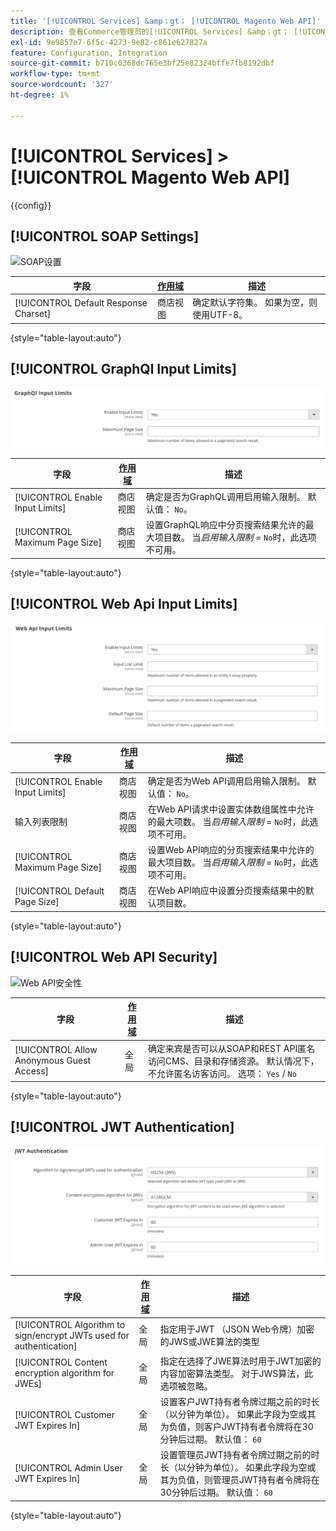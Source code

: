 ```yaml
---
title: '[!UICONTROL Services] &amp；gt； [!UICONTROL Magento Web API]'
description: 查看Commerce管理员的[!UICONTROL Services] &amp；gt； [!UICONTROL Magento Web API]页面上的配置设置。
exl-id: 9e9857e7-6f5c-4273-9e82-c861e627827a
feature: Configuration, Integration
source-git-commit: b710c0368dc765e3bf25e82324bffe7fb8192dbf
workflow-type: tm+mt
source-wordcount: '327'
ht-degree: 1%

---
```


# [!UICONTROL Services] > [!UICONTROL Magento Web API]

{{config}}

<!-- [X-ref](../systems/integrations.md) -->

## [!UICONTROL SOAP Settings]

![SOAP设置](./assets/web-api-soap-settings.png)<!-- zoom -->

| 字段 | [作用域](../../getting-started/websites-stores-views.md#scope-settings) | 描述 |
|--- |--- |--- |
| [!UICONTROL Default Response Charset] | 商店视图 | 确定默认字符集。 如果为空，则使用UTF-8。 |

{style="table-layout:auto"}

## [!UICONTROL GraphQl Input Limits]

![GraphQl输入限制](./assets/web-api-graphql-input-limits.png)<!-- zoom -->

| 字段 | [作用域](../../getting-started/websites-stores-views.md#scope-settings) | 描述 |
|--- |--- |--- |
| [!UICONTROL Enable Input Limits] | 商店视图 | 确定是否为GraphQL调用启用输入限制。 默认值： `No`。 |
| [!UICONTROL Maximum Page Size] | 商店视图 | 设置GraphQL响应中分页搜索结果允许的最大项目数。 当&#x200B;_启用输入限制_ = `No`时，此选项不可用。 |

{style="table-layout:auto"}

## [!UICONTROL Web Api Input Limits]

![Web Api输入限制](./assets/web-api-input-limits.png)<!-- zoom -->

| 字段 | [作用域](../../getting-started/websites-stores-views.md#scope-settings) | 描述 |
|--- |--- |--- |
| [!UICONTROL Enable Input Limits] | 商店视图 | 确定是否为Web API调用启用输入限制。 默认值： `No`。 |
| 输入列表限制 | 商店视图 | 在Web API请求中设置实体数组属性中允许的最大项数。 当&#x200B;_启用输入限制_ = `No`时，此选项不可用。 |
| [!UICONTROL Maximum Page Size] | 商店视图 | 设置Web API响应的分页搜索结果中允许的最大项目数。 当&#x200B;_启用输入限制_ = `No`时，此选项不可用。 |
| [!UICONTROL Default Page Size] | 商店视图 | 在Web API响应中设置分页搜索结果中的默认项目数。 |

{style="table-layout:auto"}

## [!UICONTROL Web API Security]

![Web API安全性](./assets/web-api-security.png)<!-- zoom -->

| 字段 | [作用域](../../getting-started/websites-stores-views.md#scope-settings) | 描述 |
|--- |--- |--- |
| [!UICONTROL Allow Anonymous Guest Access] | 全局 | 确定来宾是否可以从SOAP和REST API匿名访问CMS、目录和存储资源。 默认情况下，不允许匿名访客访问。 选项： `Yes` / `No` |

{style="table-layout:auto"}

## [!UICONTROL JWT Authentication]

![JWT身份验证](./assets/web-api-jwt-authentication.png)<!-- zoom -->

| 字段 | [作用域](../../getting-started/websites-stores-views.md#scope-settings) | 描述 |
|--- |--- |--- |
| [!UICONTROL Algorithm to sign/encrypt JWTs used for authentication] | 全局 | 指定用于JWT （JSON Web令牌）加密的JWS或JWE算法的类型 |
| [!UICONTROL Content encryption algorithm for JWEs] | 全局 | 指定在选择了JWE算法时用于JWT加密的内容加密算法类型。 对于JWS算法，此选项被忽略。 |
| [!UICONTROL Customer JWT Expires In] | 全局 | 设置客户JWT持有者令牌过期之前的时长（以分钟为单位）。 如果此字段为空或其为负值，则客户JWT持有者令牌将在30分钟后过期。 默认值： `60` |
| [!UICONTROL Admin User JWT Expires In] | 全局 | 设置管理员JWT持有者令牌过期之前的时长（以分钟为单位）。 如果此字段为空或其为负值，则管理员JWT持有者令牌将在30分钟后过期。 默认值： `60` |

{style="table-layout:auto"}
